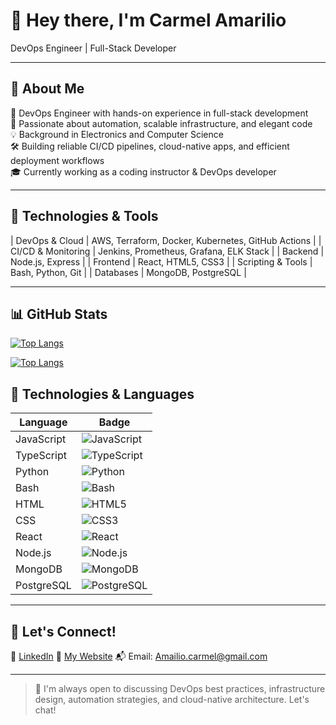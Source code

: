 # 👋 Hey there, I'm Carmel Amarilio  
DevOps Engineer | Full-Stack Developer 

---

## 🚀 About Me

🎯 DevOps Engineer with hands-on experience in full-stack development  
🔧 Passionate about automation, scalable infrastructure, and elegant code  
💡 Background in Electronics and Computer Science  
🛠️ Building reliable CI/CD pipelines, cloud-native apps, and efficient deployment workflows  
🎓 Currently working as a coding instructor & DevOps developer  


---


## 🧰 Technologies & Tools

| DevOps & Cloud      | AWS, Terraform, Docker, Kubernetes, GitHub Actions |
| CI/CD & Monitoring  | Jenkins, Prometheus, Grafana, ELK Stack            |
| Backend             | Node.js, Express                                   |
| Frontend            | React, HTML5, CSS3                                 |
| Scripting & Tools   | Bash, Python, Git                                  |
| Databases           | MongoDB, PostgreSQL                                |

---

## 📊 GitHub Stats

[![Top Langs](https://github-readme-stats.vercel.app/api/top-langs/?username=Carmel-Amarilio&layout=compact&theme=tokyonight)](https://github.com/anuraghazra/github-readme-stats)

[![Top Langs](https://github-readme-stats.vercel.app/api/top-langs/?username=Carmel-Amarilio&theme=tokyonight)](https://github.com/anuraghazra/github-readme-stats)

## 🧠 Technologies & Languages

| Language | Badge |
|----------|-------|
| JavaScript | ![JavaScript](https://img.shields.io/badge/-JavaScript-yellow?logo=javascript&logoColor=white) |
| TypeScript | ![TypeScript](https://img.shields.io/badge/-TypeScript-3178C6?logo=typescript&logoColor=white) |
| Python | ![Python](https://img.shields.io/badge/-Python-3776AB?logo=python&logoColor=white) |
| Bash | ![Bash](https://img.shields.io/badge/-Bash-4EAA25?logo=gnu-bash&logoColor=white) |
| HTML | ![HTML5](https://img.shields.io/badge/-HTML5-E34F26?logo=html5&logoColor=white) |
| CSS | ![CSS3](https://img.shields.io/badge/-CSS3-1572B6?logo=css3&logoColor=white) |
| React | ![React](https://img.shields.io/badge/-React-61DAFB?logo=react&logoColor=black) |
| Node.js | ![Node.js](https://img.shields.io/badge/-Node.js-339933?logo=node.js&logoColor=white) |
| MongoDB | ![MongoDB](https://img.shields.io/badge/-MongoDB-47A248?logo=mongodb&logoColor=white) |
| PostgreSQL | ![PostgreSQL](https://img.shields.io/badge/-PostgreSQL-336791?logo=postgresql&logoColor=white) |


---

## 🤝 Let's Connect!

💼 [LinkedIn]([https://www.linkedin.com/in/your-link](https://www.linkedin.com/in/carmel-amarilio/))  
🧠 [My Website]([https://example.com](https://carmel-amarilio.github.io/Carmel-Amarilio-web/))  
📬 Email: Amailio.carmel@gmail.com  

---

> 💬 I'm always open to discussing DevOps best practices, infrastructure design, automation strategies, and cloud-native architecture. Let's chat!
